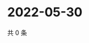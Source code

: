 # 2022-05-30

共 0 条

<!-- BEGIN WEIBO -->
<!-- 最后更新时间 Mon May 30 2022 16:23:37 GMT+0800 (China Standard Time) -->

<!-- END WEIBO -->

